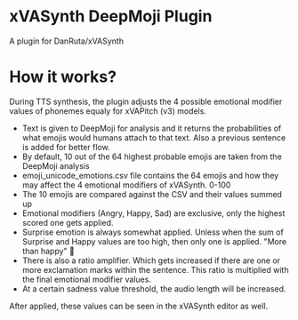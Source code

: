 # xVASynth DeepMoji Plugin

A plugin for DanRuta/xVASynth

# How it works?

During TTS synthesis, the plugin adjusts the 4 possible emotional modifier values of phonemes equaly for xVAPitch (v3) models.

* Text is given to DeepMoji for analysis and it returns the probabilities of what emojis would humans attach to that text. Also a previous sentence is added for better flow.
* By default, 10 out of the 64 highest probable emojis are taken from the DeepMoji analysis
* emoji_unicode_emotions.csv file contains the 64 emojis and how they may affect the 4 emotional modifiers of xVASynth. 0-100
* The 10 emojis are compared against the CSV and their values summed up
* Emotional modifiers (Angry, Happy, Sad) are exclusive, only the highest scored one gets applied.
* Surprise emotion is always somewhat applied. Unless when the sum of Surprise and Happy values are too high, then only one is applied. "More than happy" 😬
* There is also a ratio amplifier. Which gets increased if there are one or more exclamation marks within the sentence. This ratio is multiplied with the final emotional modifier values.
* At a certain sadness value threshold, the audio length will be increased.

After applied, these values can be seen in the xVASynth editor as well.
